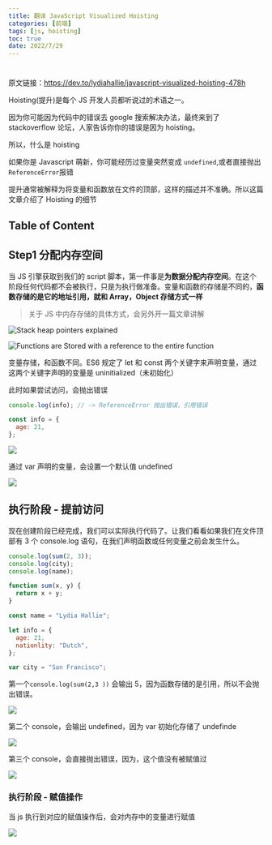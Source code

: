 ```yaml
---
title: 翻译 JavaScript Visualized Hoisting
categories: [前端]
tags: [js, hoisting]
toc: true
date: 2022/7/29
---
```


#

原文链接：https://dev.to/lydiahallie/javascript-visualized-hoisting-478h

Hoisting(提升)是每个 JS 开发人员都听说过的术语之一。

因为你可能因为代码中的错误去 google 搜索解决办法，最终来到了 stackoverflow 论坛，人家告诉你你的错误是因为 hoisting。

所以，什么是 hoisting

如果你是 Javascript 萌新，你可能经历过变量突然变成 `undefined`,或者直接抛出 `ReferenceError`报错

提升通常被解释为将变量和函数放在文件的顶部，这样的描述并不准确。所以这篇文章介绍了 Hoisting 的细节

<!--more-->

## Table of Content

## Step1 分配内存空间

当 JS 引擎获取到我们的 script 脚本，第一件事是**为数据分配内存空间**。在这个阶段任何代码都不会被执行，只是为执行做准备。变量和函数的存储是不同的，**函数存储的是它的地址引用，就和 Array，Object 存储方式一样**

> 关于 JS 中内存存储的具体方式，会另外开一篇文章讲解

![Stack heap pointers explained](https://pic.limiaomiao.site:8443/public/uploads/stack-heap-pointers.png)

![Functions are Stored with a reference to the entire function](https://res.cloudinary.com/practicaldev/image/fetch/s--lLfiCbTX--/c_limit%2Cf_auto%2Cfl_progressive%2Cq_66%2Cw_880/https://devtolydiahallie.s3-us-west-1.amazonaws.com/gif7.gif)

变量存储，和函数不同。ES6 规定了 let 和 const 两个关键字来声明变量，通过这两个关键字声明的变量是 uninitialized（未初始化）

此时如果尝试访问，会抛出错误

```js
console.log(info); // -> ReferenceError 抛出错误，引用错误

const info = {
  age: 21,
};
```

![](https://res.cloudinary.com/practicaldev/image/fetch/s--vRtKMspn--/c_limit%2Cf_auto%2Cfl_progressive%2Cq_66%2Cw_880/https://devtolydiahallie.s3-us-west-1.amazonaws.com/gif8.gif)

通过 var 声明的变量，会设置一个默认值 undefined

![](https://res.cloudinary.com/practicaldev/image/fetch/s--zvlaEaAo--/c_limit%2Cf_auto%2Cfl_progressive%2Cq_66%2Cw_880/https://devtolydiahallie.s3-us-west-1.amazonaws.com/gif9.gif)

## 执行阶段 - 提前访问

现在创建阶段已经完成，我们可以实际执行代码了。让我们看看如果我们在文件顶部有 3 个 console.log 语句，在我们声明函数或任何变量之前会发生什么。

```js
console.log(sum(2, 3));
console.log(city);
console.log(name);

function sum(x, y) {
  return x + y;
}

const name = "Lydia Hallie";

let info = {
  age: 21,
  nationlity: "Dutch",
};

var city = "San Francisco";
```

第一个`console.log(sum(2,3 ))` 会输出 5，因为函数存储的是引用，所以不会抛出错误。

![](https://res.cloudinary.com/practicaldev/image/fetch/s--nk1taOke--/c_limit%2Cf_auto%2Cfl_progressive%2Cq_66%2Cw_880/https://devtolydiahallie.s3-us-west-1.amazonaws.com/gif16.gif)

第二个 console，会输出 undefined，因为 var 初始化存储了 undefinde

![](https://res.cloudinary.com/practicaldev/image/fetch/s--2nai6XPr--/c_limit%2Cf_auto%2Cfl_progressive%2Cq_66%2Cw_880/https://devtolydiahallie.s3-us-west-1.amazonaws.com/gif17.gif)

第三个 console，会直接抛出错误，因为，这个值没有被赋值过

![](https://res.cloudinary.com/practicaldev/image/fetch/s--VVPlWhGC--/c_limit%2Cf_auto%2Cfl_progressive%2Cq_66%2Cw_880/https://devtolydiahallie.s3-us-west-1.amazonaws.com/gif18.gif)

### 执行阶段 - 赋值操作

当 js 执行到对应的赋值操作后，会对内存中的变量进行赋值

![](https://res.cloudinary.com/practicaldev/image/fetch/s--LGEaCMkS--/c_limit%2Cf_auto%2Cfl_progressive%2Cq_66%2Cw_880/https://devtolydiahallie.s3-us-west-1.amazonaws.com/gif12.gif)
